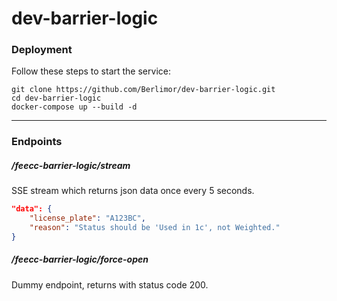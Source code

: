 # dev-barrier-logic

### Deployment
Follow these steps to start the service:
```
git clone https://github.com/Berlimor/dev-barrier-logic.git
cd dev-barrier-logic
docker-compose up --build -d
```
____
### Endpoints

##### /feecc-barrier-logic/stream
SSE stream which returns json data once every 5 seconds.
```json
"data": {
    "license_plate": "A123BC",
    "reason": "Status should be 'Used in 1c', not Weighted."
}
```

##### /feecc-barrier-logic/force-open
Dummy endpoint, returns with status code 200.